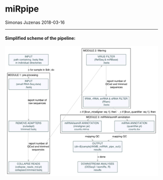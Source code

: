 miRpipe
================
Simonas Juzenas
2018-03-16

------------------------------------------------------------------------

#### Simplified scheme of the pipeline:

![](misc/pipe_scheme.png)
